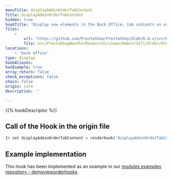 ```yaml
---
menuTitle: displayAdminOrderTabContent
Title: displayAdminOrderTabContent
hidden: true
hookTitle: 'Display new elements in the Back Office, tab contents on order'
files:
    -
        url: 'https://github.com/PrestaShop/PrestaShop/blob/8.0.x/src/PrestaShopBundle/Resources/views/Admin/Sell/Order/Order/Blocks/View/details.html.twig'
        file: src/PrestaShopBundle/Resources/views/Admin/Sell/Order/Order/Blocks/View/details.html.twig
locations:
    - 'back office'
type: display
hookAliases: 
hasExample: true
array_return: false
check_exceptions: false
chain: false
origin: core
description: ''

---
```


{{% hookDescriptor %}}

## Call of the Hook in the origin file

```php
{% set displayAdminOrderTabContent = renderhook('displayAdminOrderTabContent', {'id_order': orderForViewing.id}) %}
```

## Example implementation

This hook has been implemented as an example in our [modules examples repository - demovieworderhooks](https://github.com/PrestaShop/example-modules/tree/master/demovieworderhooks).
